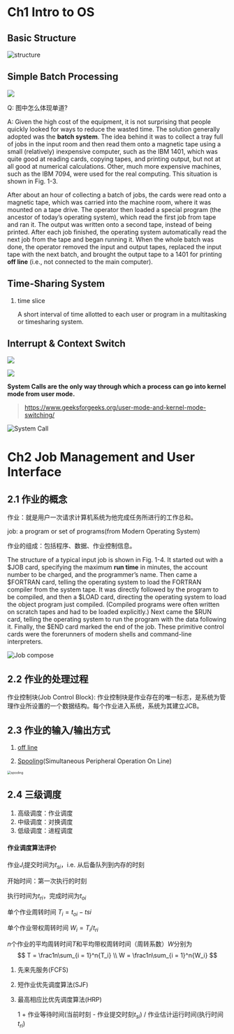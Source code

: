 # Ch1 Intro to OS

## Basic Structure

![structure](https://s2.loli.net/2024/02/28/G3yoealAudHPJZs.jpg)

## Simple Batch Processing<a name="batch"></a>

![](https://s2.loli.net/2024/03/05/68qiRb5ns4gCv9L.png)

Q: 图中怎么体现单道?

A: Given the high cost of the equipment, it is not surprising that people quickly looked for ways to reduce the wasted time. The solution generally adopted was the **batch system**. The idea behind it was to collect a tray full of jobs in the input room and then read them onto a magnetic tape using a small (relatively) inexpensive computer, such as the IBM 1401, which was quite good at reading cards, copying tapes, and printing output, but not at all good at numerical calculations. Other, much more expensive machines, such as the IBM 7094, were used for the real computing. This situation is shown in Fig. 1-3.

After about an hour of collecting a batch of jobs, the cards were read onto a magnetic tape, which was carried into the machine room, where it was mounted on a tape drive. The operator then loaded a special program (the ancestor of today’s operating system), which read the first job from tape and ran it. The output was written onto a second tape, instead of being printed. After each job finished, the operating system automatically read the next job from the tape and began running it. When the whole batch was done, the operator removed the input and output tapes, replaced the input tape with the next batch, and brought the output tape to a 1401 for printing **off line** (i.e., not connected to the main computer).

## Time-Sharing System

1. time slice

   A short interval of time allotted to each user or program in a multitasking or timesharing system.



## Interrupt & Context Switch

![](https://2516195395-files.gitbook.io/~/files/v0/b/gitbook-legacy-files/o/assets%2F-MEmUhsvIFBb8ar2-Um3%2F-MErIRhnYslOcH-BziJH%2F-MErLuXL97y8EhjugqGd%2F%E4%B8%AD%E6%96%AD%20%26%20%E5%BC%82%E5%B8%B8.svg?alt=media&token=f7a34956-4ae9-4a11-8652-92889944c950)

![](https://s2.loli.net/2024/02/28/XvJhP7oGROclyiw.png)



**System Calls are the only way through which a process can go into kernel mode from user mode.**

> https://www.geeksforgeeks.org/user-mode-and-kernel-mode-switching/



![System Call](https://2516195395-files.gitbook.io/~/files/v0/b/gitbook-legacy-files/o/assets%2F-MEmUhsvIFBb8ar2-Um3%2F-MErhJqxCoyHvmlZwfi0%2F-MErjHKymHytfwQPLibi%2F%E7%B3%BB%E7%BB%9F%E8%B0%83%E7%94%A8.svg?alt=media&token=87cb702d-556b-49d4-94f1-ef11d1696755)

# Ch2 Job Management and User Interface

## 2.1 作业的概念

作业：就是用户一次请求计算机系统为他完成任务所进行的工作总和。

job: a program or set of programs(from Modern Operating System)

作业的组成：包括程序、数据、作业控制信息。

The structure of a typical input job is shown in Fig. 1-4. It started out with a \$JOB card, specifying the maximum **run time** in minutes, the account number to be charged, and the programmer’s name. Then came a \$FORTRAN card, telling the operating system to load the FORTRAN compiler from the system tape. It was directly followed by the program to be compiled, and then a \$LOAD card, directing the operating system to load the object program just compiled. (Compiled programs were often written on scratch tapes and had to be loaded explicitly.) Next came the \$RUN card, telling the operating system to run the program with the data following it. Finally, the \$END card marked the end of the job. These primitive control cards were the forerunners of modern shells and command-line interpreters.



![Job compose](https://s2.loli.net/2024/03/05/q6ajyr8cZ4JUDXI.png)



## 2.2 作业的处理过程

作业控制块(Job Control Block): 作业控制块是作业存在的唯一标志，是系统为管理作业所设置的一个数据结构。每个作业进入系统，系统为其建立JCB。

## 2.3 作业的输入/输出方式

1. [off line](#batch)

2. [Spooling](https://www.codingninjas.com/studio/library/what-is-spooling)(Simultaneous Peripheral Operation On Line)

<img src="https://s2.loli.net/2024/03/05/AHnSCYxKli5BwIM.png" alt="spooling" style="zoom:50%;" />

## 2.4 三级调度

1. 高级调度：作业调度
2. 中级调度：对换调度
3. 低级调度：进程调度

#### 作业调度算法评价

作业$J_i$提交时间为$t_{si}$，i.e. 从后备队列到内存的时刻

开始时间：第一次执行的时刻

执行时间为$t_{ri}$，完成时间为$t_{oi}$

单个作业周转时间 $T_i = t_{oi} - t{si}$

单个作业带权周转时间 $W_i = T_i / t_{ri}$

$n$个作业的平均周转时间$T$和平均带权周转时间（周转系数）$W$分别为
$$
T = \frac1n\sum_{i = 1}^n{T_i} \\
W = \frac1n\sum_{i = 1}^n{W_i}
$$


1. 先来先服务(FCFS)

2. 短作业优先调度算法(SJF)

3. 最高相应比优先调度算法(HRP)

   1 + 作业等待时间(当前时刻 - 作业提交时刻$t_{si}$) / 作业估计运行时间(执行时间$t_{ri}$)

